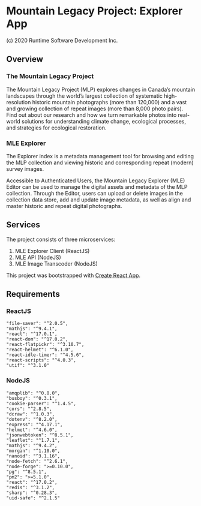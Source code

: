 # Mountain Legacy Project: Explorer App
(c) 2020 Runtime Software Development Inc.

## Overview

### The Mountain Legacy Project

The Mountain Legacy Project (MLP) explores changes in Canada’s mountain landscapes 
through the world’s largest collection of systematic high-resolution historic mountain 
photographs (more than 120,000) and a vast and growing collection of repeat images 
(more than 8,000 photo pairs). Find out about our research and how we turn remarkable 
photos into real-world solutions for understanding climate change, ecological processes, 
and strategies for ecological restoration.

### MLE Explorer
    
The Explorer index is a metadata management tool for browsing and editing the MLP collection and 
viewing historic and corresponding repeat (modern) survey images. 

Accessible to Authenticated Users, the Mountain Legacy Explorer (MLE) Editor can be 
used to manage the digital assets and metadata of the MLP collection. Through the Editor, 
users can upload or delete images in the collection data store, add and update image 
metadata, as well as align and master historic and repeat digital photographs.


## Services

The project consists of three microservices:

1. MLE Explorer Client (ReactJS)
2. MLE API (NodeJS)
3. MLE Image Transcoder (NodeJS)

This project was bootstrapped with 
[Create React App](https://github.com/facebook/create-react-index).

## Requirements

### ReactJS

    "file-saver": "^2.0.5",
    "mathjs": "^9.4.1",
    "react": "^17.0.1",
    "react-dom": "^17.0.2",
    "react-flatpickr": "^3.10.7",
    "react-helmet": "^6.1.0",
    "react-idle-timer": "^4.5.6",
    "react-scripts": "^4.0.3",
    "utif": "^3.1.0"

### NodeJS

    "amqplib": "^0.8.0",
    "busboy": "^0.3.1",
    "cookie-parser": "^1.4.5",
    "cors": "^2.8.5",
    "dcraw": "^1.0.3",
    "dotenv": "^8.2.0",
    "express": "^4.17.1",
    "helmet": "^4.6.0",
    "jsonwebtoken": "^8.5.1",
    "leaflet": "^1.7.1",
    "mathjs": "^9.4.2",
    "morgan": "^1.10.0",
    "nanoid": "^3.1.16",
    "node-fetch": "^2.6.1",
    "node-forge": ">=0.10.0",
    "pg": "^8.5.1",
    "pm2": ">=5.1.0",
    "react": "^17.0.2",
    "redis": "^3.1.2",
    "sharp": "^0.28.3",
    "uid-safe": "^2.1.5"